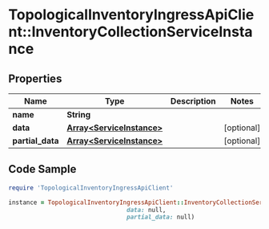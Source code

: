 # TopologicalInventoryIngressApiClient::InventoryCollectionServiceInstance

## Properties

Name | Type | Description | Notes
------------ | ------------- | ------------- | -------------
**name** | **String** |  | 
**data** | [**Array&lt;ServiceInstance&gt;**](ServiceInstance.md) |  | [optional] 
**partial_data** | [**Array&lt;ServiceInstance&gt;**](ServiceInstance.md) |  | [optional] 

## Code Sample

```ruby
require 'TopologicalInventoryIngressApiClient'

instance = TopologicalInventoryIngressApiClient::InventoryCollectionServiceInstance.new(name: null,
                                 data: null,
                                 partial_data: null)
```


